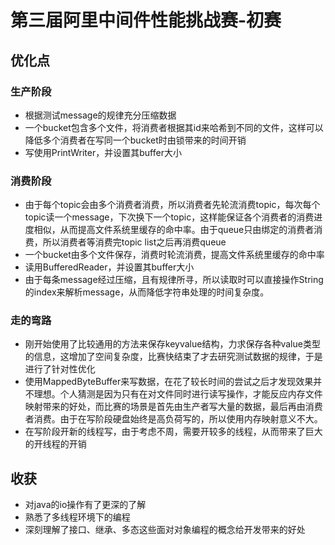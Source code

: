 # 第三届阿里中间件性能挑战赛-初赛

## 优化点
### 生产阶段
- 根据测试message的规律充分压缩数据
- 一个bucket包含多个文件，将消费者根据其id来哈希到不同的文件，这样可以降低多个消费者在写同一个bucket时由锁带来的时间开销
- 写使用PrintWriter，并设置其buffer大小

### 消费阶段
- 由于每个topic会由多个消费者消费，所以消费者先轮流消费topic，每次每个topic读一个message，下次换下一个topic，这样能保证各个消费者的消费进度相似，从而提高文件系统里缓存的命中率。由于queue只由绑定的消费者消费，所以消费者等消费完topic list之后再消费queue
- 一个bucket由多个文件保存，消费时轮流消费，提高文件系统里缓存的命中率
- 读用BufferedReader，并设置其buffer大小
- 由于每条message经过压缩，且有规律所寻，所以读取时可以直接操作String的index来解析message，从而降低字符串处理的时间复杂度。


### 走的弯路

- 刚开始使用了比较通用的方法来保存keyvalue结构，力求保存各种value类型的信息，这增加了空间复杂度，比赛快结束了才去研究测试数据的规律，于是进行了针对性优化
- 使用MappedByteBuffer来写数据，在花了较长时间的尝试之后才发现效果并不理想。个人猜测是因为只有在对文件同时进行读写操作，才能反应内存文件映射带来的好处，而比赛的场景是首先由生产者写大量的数据，最后再由消费者消费。由于在写阶段硬盘始终是高负荷写的，所以使用内存映射意义不大。 
- 在写阶段开新的线程写，由于考虑不周，需要开较多的线程，从而带来了巨大的开线程的开销

## 收获

- 对java的io操作有了更深的了解
- 熟悉了多线程环境下的编程
- 深刻理解了接口、继承、多态这些面对对象编程的概念给开发带来的好处

